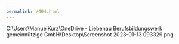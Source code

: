 ```yaml
---
permalink: /404.html
---
```


<img>C:\Users\ManuelKurz\OneDrive - Liebenau Berufsbildungswerk gemeinnützige GmbH\Desktop\Screenshot 2023-01-13 093329.png </img>
